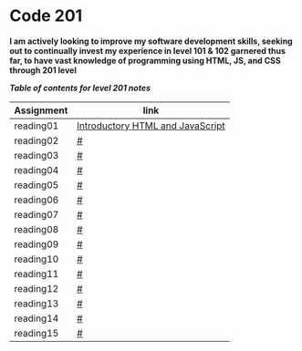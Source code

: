 # Code 201

**I am actively looking to improve my software development skills, seeking out to continually invest my experience in level 101 & 102 garnered thus far, to have vast knowledge of programming using HTML, JS, and CSS through 201 level**

***Table of contents for level 201 notes***

Assignment| link |
----------| ----- |
reading01 | [Introductory HTML and JavaScript](notes201/201read01.md)|
reading02 | [#](#)|
reading03 | [#](#)|
reading04 | [#](#)|
reading05 | [#](#)|
reading06 | [#](#)|
reading07 | [#](#)|
reading08 | [#](#)|
reading09 | [#](#)|
reading10 | [#](#)|
reading11 | [#](#)|
reading12 | [#](#)|
reading13 | [#](#)|
reading14 | [#](#)|
reading15 | [#](#)|
